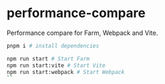 # performance-compare
Performance compare for Farm, Webpack and Vite.

```bash
pnpm i # install dependencies

npm run start # Start Farm
npm run start:vite # Start Vite
npm run start:webpack # Start Webpack
``